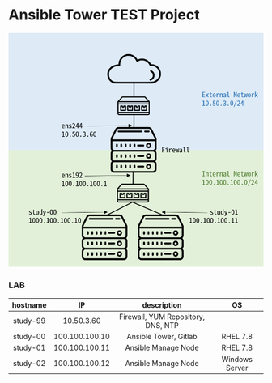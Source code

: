 # Ansible Tower TEST Project
![lab](./1.png)

### LAB
| hostname    | IP     | description    | OS|
| :-------------: | :-------------: | :-------------: | :-------------: |
| study-99       | 10.50.3.60       | Firewall, YUM Repository, DNS, NTP      ||RHEL 7.8
| study-00       | 100.100.100.10      | Ansible Tower, Gitlab       | RHEL 7.8|
| study-01       | 100.100.100.11       | Ansible Manage Node       |RHEL 7.8|
| study-02      | 100.100.100.12       |  Ansible Manage Node      |Windows Server|
